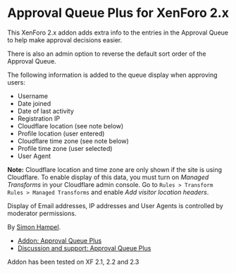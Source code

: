 Approval Queue Plus for XenForo 2.x
===================================

This XenForo 2.x addon adds extra info to the entries in the Approval Queue to help make approval decisions easier.

There is also an admin option to reverse the default sort order of the Approval Queue.

The following information is added to the queue display when approving users:

* Username
* Date joined
* Date of last activity
* Registration IP
* Cloudflare location (see note below)
* Profile location (user entered)
* Cloudflare time zone (see note below)
* Profile time zone (user selected)
* User Agent

**Note:** Cloudflare location and time zone are only shown if the site is using Cloudflare. To enable display of this 
data, you must turn on _Managed Transforms_ in your Cloudflare admin console. Go to 
`Rules > Transform Rules > Managed Transforms` and enable _Add visitor location headers_.

Display of Email addresses, IP addresses and User Agents is controlled by moderator permissions.

By [Simon Hampel](https://xenforo.com/community/members/sim.4264/).

* [Addon: Approval Queue Plus](https://xenforo.com/community/resources/approval-queue-plus.7411/)
* [Discussion and support: Approval Queue Plus](https://xenforo.com/community/threads/approval-queue-plus.170554/)


Addon has been tested on XF 2.1, 2.2 and 2.3
